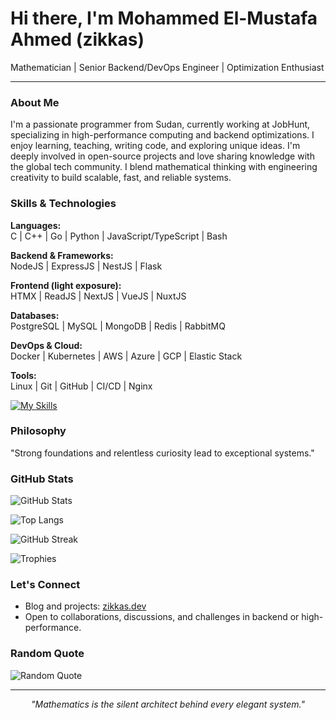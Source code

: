 # Hi there, I'm Mohammed El-Mustafa Ahmed (zikkas)

Mathematician | Senior Backend/DevOps Engineer | Optimization Enthusiast

---

### About Me

I'm a passionate programmer from Sudan, currently working at JobHunt, specializing in high-performance computing and backend optimizations. I enjoy learning, teaching, writing code, and exploring unique ideas. I'm deeply involved in open-source projects and love sharing knowledge with the global tech community. I blend mathematical thinking with engineering creativity to build scalable, fast, and reliable systems.

### Skills & Technologies

**Languages:**  
C | C++ | Go | Python | JavaScript/TypeScript | Bash

**Backend & Frameworks:**  
NodeJS | ExpressJS | NestJS | Flask

**Frontend (light exposure):**  
HTMX | ReadJS | NextJS | VueJS | NuxtJS

**Databases:**  
PostgreSQL | MySQL | MongoDB | Redis | RabbitMQ

**DevOps & Cloud:**  
Docker | Kubernetes | AWS | Azure | GCP | Elastic Stack

**Tools:**  
Linux | Git | GitHub | CI/CD | Nginx

[![My Skills](https://skillicons.dev/icons?i=c,cpp,go,py,js,ts,bash,nodejs,express,nestjs,flask,vue,nuxt,html,css,react,next,htmx,linux,git,github,docker,k8s,mysql,postgres,mongodb,redis,rabbitmq,aws,azure,gcp,nginx,ci)](https://skillicons.dev)

### Philosophy

"Strong foundations and relentless curiosity lead to exceptional systems."

### GitHub Stats

![GitHub Stats](https://github-readme-stats.vercel.app/api?username=melmustafa&show_icons=true&theme=radical)

![Top Langs](https://github-readme-stats.vercel.app/api/top-langs/?username=melmustafa&layout=compact&theme=radical)

![GitHub Streak](https://github-readme-streak-stats.herokuapp.com/?user=melmustafa&theme=radical)

![Trophies](https://github-profile-trophy.vercel.app/?username=melmustafa&theme=radical)

### Let's Connect

- Blog and projects: [zikkas.dev](https://zikkas.dev)
- Open to collaborations, discussions, and challenges in backend or high-performance.

### Random Quote

![Random Quote](https://quotes-github-readme.vercel.app/api?type=horizontal&theme=dark)

---

<p align="center"><i>"Mathematics is the silent architect behind every elegant system."</i></p>
